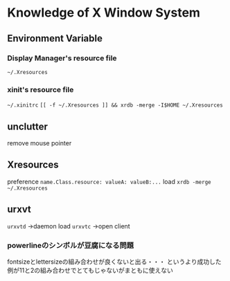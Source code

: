 # Knowledge of X Window System
## Environment Variable
### Display Manager's resource file
`~/.Xresources`
### xinit's resource file
`~/.xinitrc`
`[[ -f ~/.Xresources ]] && xrdb -merge -I$HOME ~/.Xresources`

## unclutter
remove mouse pointer

## Xresources
preference
`name.Class.resource: valueA: valueB:...`
load
`xrdb -merge ~/.Xresources`

## urxvt
`urxvtd` →daemon load
`urxvtc` →open client
### powerlineのシンボルが豆腐になる問題
fontsizeとlettersizeの組み合わせが良くないと出る・・・
というより成功した例が11と2の組み合わせでとてもじゃないがまともに使えない


